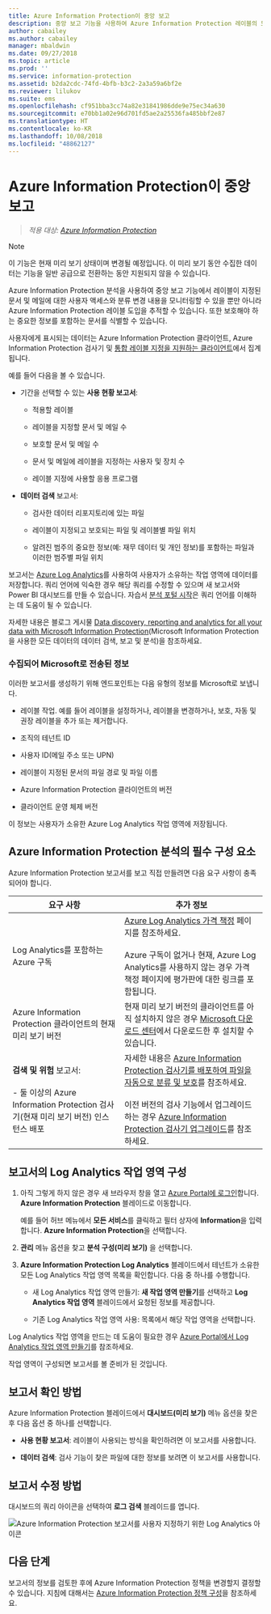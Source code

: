 ```yaml
---
title: Azure Information Protection이 중앙 보고
description: 중앙 보고 기능을 사용하여 Azure Information Protection 레이블의 도입을 추적하고 중요한 정보를 포함하는 파일을 식별하는 방법
author: cabailey
ms.author: cabailey
manager: mbaldwin
ms.date: 09/27/2018
ms.topic: article
ms.prod: ''
ms.service: information-protection
ms.assetid: b2da2cdc-74fd-4bfb-b3c2-2a3a59a6bf2e
ms.reviewer: lilukov
ms.suite: ems
ms.openlocfilehash: cf951bba3cc74a82e31841986dde9e75ec34a630
ms.sourcegitcommit: e70bb1a02e96d701fd5ae2a25536fa485bbf2e87
ms.translationtype: HT
ms.contentlocale: ko-KR
ms.lasthandoff: 10/08/2018
ms.locfileid: "48862127"
---
```

# <a name="central-reporting-for-azure-information-protection"></a>Azure Information Protection이 중앙 보고

>*적용 대상: [Azure Information Protection](https://azure.microsoft.com/pricing/details/information-protection)*

> [!NOTE]
> 이 기능은 현재 미리 보기 상태이며 변경될 예정입니다. 이 미리 보기 동안 수집한 데이터는 기능을 일반 공급으로 전환하는 동안 지원되지 않을 수 있습니다.


Azure Information Protection 분석을 사용하여 중앙 보고 기능에서 레이블이 지정된 문서 및 메일에 대한 사용자 액세스와 분류 변경 내용을 모니터링할 수 있을 뿐만 아니라 Azure Information Protection 레이블 도입을 추적할 수 있습니다. 또한 보호해야 하는 중요한 정보를 포함하는 문서를 식별할 수 있습니다.

사용자에게 표시되는 데이터는 Azure Information Protection 클라이언트, Azure Information Protection 검사기 및 [통합 레이블 지정을 지원하는 클라이언트](configure-policy-migrate-labels.md#clients-that-support-unified-labeling)에서 집계됩니다.

예를 들어 다음을 볼 수 있습니다.

- 기간을 선택할 수 있는 **사용 현황 보고서**:
    
    - 적용할 레이블
    
    - 레이블을 지정할 문서 및 메일 수
    
    - 보호할 문서 및 메일 수
    
    - 문서 및 메일에 레이블을 지정하는 사용자 및 장치 수
    
    - 레이블 지정에 사용할 응용 프로그램

- **데이터 검색** 보고서:

    - 검사한 데이터 리포지토리에 있는 파일
    
    - 레이블이 지정되고 보호되는 파일 및 레이블별 파일 위치
    
    - 알려진 범주의 중요한 정보(예: 재무 데이터 및 개인 정보)를 포함하는 파일과 이러한 범주별 파일 위치
    
보고서는 [Azure Log Analytics](/azure/log-analytics/log-analytics-overview)를 사용하여 사용자가 소유하는 작업 영역에 데이터를 저장합니다. 쿼리 언어에 익숙한 경우 해당 쿼리를 수정할 수 있으며 새 보고서와 Power BI 대시보드를 만들 수 있습니다. 자습서 [분석 포털 시작](https://docs.loganalytics.io/docs/Learn/Getting-Started/Getting-started-with-the-Analytics-portal)은 쿼리 언어를 이해하는 데 도움이 될 수 있습니다. 

자세한 내용은 블로그 게시물 [Data discovery, reporting and analytics for all your data with Microsoft Information Protection](https://techcommunity.microsoft.com/t5/Azure-Information-Protection/Data-discovery-reporting-and-analytics-for-all-your-data-with/ba-p/253854)(Microsoft Information Protection을 사용한 모든 데이터의 데이터 검색, 보고 및 분석)을 참조하세요.

### <a name="information-collected-and-sent-to-microsoft"></a>수집되어 Microsoft로 전송된 정보

이러한 보고서를 생성하기 위해 엔드포인트는 다음 유형의 정보를 Microsoft로 보냅니다.

- 레이블 작업. 예를 들어 레이블을 설정하거나, 레이블을 변경하거나, 보호, 자동 및 권장 레이블을 추가 또는 제거합니다.

- 조직의 테넌트 ID

- 사용자 ID(메일 주소 또는 UPN)

- 레이블이 지정된 문서의 파일 경로 및 파일 이름

- Azure Information Protection 클라이언트의 버전

- 클라이언트 운영 체제 버전

이 정보는 사용자가 소유한 Azure Log Analytics 작업 영역에 저장됩니다.

## <a name="prerequisites-for-azure-information-protection-analytics"></a>Azure Information Protection 분석의 필수 구성 요소
Azure Information Protection 보고서를 보고 직접 만들려면 다음 요구 사항이 충족되어야 합니다.

|요구 사항|추가 정보|
|---------------|--------------------|
|Log Analytics를 포함하는 Azure 구독|[Azure Log Analytics 가격 책정](https://azure.microsoft.com/pricing/details/log-analytics) 페이지를 참조하세요.<br /><br />Azure 구독이 없거나 현재, Azure Log Analytics를 사용하지 않는 경우 가격 책정 페이지에 평가판에 대한 링크를 포함됩니다.|
|Azure Information Protection 클라이언트의 현재 미리 보기 버전|현재 미리 보기 버전의 클라이언트를 아직 설치하지 않은 경우 [Microsoft 다운로드 센터](https://www.microsoft.com/en-us/download/details.aspx?id=53018)에서 다운로드한 후 설치할 수 있습니다.|
|**검색 및 위험** 보고서: <br /><br />- 둘 이상의 Azure Information Protection 검사기(현재 미리 보기 버전) 인스턴스 배포|자세한 내용은 [Azure Information Protection 검사기를 배포하여 파일을 자동으로 분류 및 보호](deploy-aip-scanner.md)를 참조하세요. <br /><br />이전 버전의 검사 기능에서 업그레이드하는 경우 [Azure Information Protection 검사기 업그레이드](./rms-client/client-admin-guide.md#upgrading-the-azure-information-protection-scanner)를 참조하세요.|


## <a name="configure-a-log-analytics-workspace-for-the-reports"></a>보고서의 Log Analytics 작업 영역 구성

1. 아직 그렇게 하지 않은 경우 새 브라우저 창을 열고 [Azure Portal에 로그인](configure-policy.md#signing-in-to-the-azure-portal)합니다. **Azure Information Protection** 블레이드로 이동합니다. 
    
    예를 들어 허브 메뉴에서 **모든 서비스**를 클릭하고 필터 상자에 **Information**을 입력합니다. **Azure Information Protection**을 선택합니다.
    
2. **관리** 메뉴 옵션을 찾고 **분석 구성(미리 보기)** 을 선택합니다.

3. **Azure Information Protection Log Analytics** 블레이드에서 테넌트가 소유한 모든 Log Analytics 작업 영역 목록을 확인합니다. 다음 중 하나를 수행합니다.
    
    - 새 Log Analytics 작업 영역 만들기: **새 작업 영역 만들기**를 선택하고 **Log Analytics 작업 영역** 블레이드에서 요청된 정보를 제공합니다.
    
    - 기존 Log Analytics 작업 영역 사용: 목록에서 해당 작업 영역을 선택합니다.

Log Analytics 작업 영역을 만드는 데 도움이 필요한 경우 [Azure Portal에서 Log Analytics 작업 영역 만들기](https://docs.microsoft.com/azure/log-analytics/log-analytics-quick-create-workspace)를 참조하세요.

작업 영역이 구성되면 보고서를 볼 준비가 된 것입니다.

## <a name="how-to-view-the-reports"></a>보고서 확인 방법

Azure Information Protection 블레이드에서 **대시보드(미리 보기)** 메뉴 옵션을 찾은 후 다음 옵션 중 하나를 선택합니다.

- **사용 현황 보고서**: 레이블이 사용되는 방식을 확인하려면 이 보고서를 사용합니다. 

- **데이터 검색**: 검사 기능이 찾은 파일에 대한 정보를 보려면 이 보고서를 사용합니다.

## <a name="how-to-modify-the-reports"></a>보고서 수정 방법

대시보드의 쿼리 아이콘을 선택하여 **로그 검색** 블레이드를 엽니다. 

![Azure Information Protection 보고서를 사용자 지정하기 위한 Log Analytics 아이콘](./media/log-analytics-icon.png)


## <a name="next-steps"></a>다음 단계
보고서의 정보를 검토한 후에 Azure Information Protection 정책을 변경할지 결정할 수 있습니다. 지침에 대해서는 [Azure Information Protection 정책 구성](configure-policy.md)을 참조하세요.